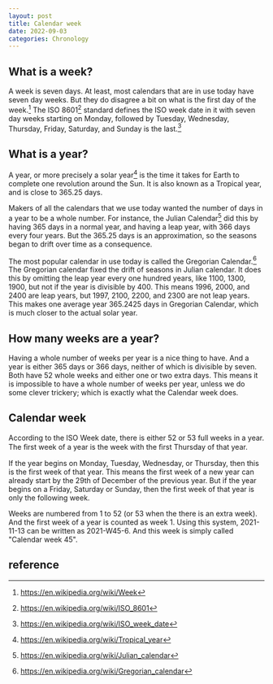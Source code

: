 ```yaml
---
layout: post
title: Calendar week
date: 2022-09-03
categories: Chronology
---
```


## What is a week?
A week is seven days. At least, most calendars that are in use today have seven
day weeks. But they do disagree a bit on what is the first day of the week.[^1]
The ISO 8601[^2] standard defines the ISO week date in it with seven day weeks
starting on Monday, followed by Tuesday, Wednesday, Thursday, Friday, Saturday,
and Sunday is the last.[^3]

## What is a year?
A year, or more precisely a solar year[^4] is the time it takes for Earth to
complete one revolution around the Sun. It is also known as a Tropical year, and
is close to 365.25 days.

Makers of all the calendars that we use today wanted the number of days in a
year to be a whole number. For instance, the Julian Calendar[^5] did this by
having 365 days in a normal year, and having a leap year, with 366 days every
four years. But the 365.25 days is an approximation, so the seasons began to
drift over time as a consequence.

The most popular calendar in use today is called the Gregorian Calendar.[^6] The
Gregorian calendar fixed the drift of seasons in Julian calendar. It does this
by omitting the leap year every one hundred years, like 1100, 1300, 1900, but
not if the year is divisible by 400. This means 1996, 2000, and 2400 are leap
years, but 1997, 2100, 2200, and 2300 are not leap years. This makes one average
year 365.2425 days in Gregorian Calendar, which is much closer to the actual
solar year.

## How many weeks are a year?
Having a whole number of weeks per year is a nice thing to have. And a year is
either 365 days or 366 days, neither of which is divisible by seven. Both have
52 whole weeks and either one or two extra days. This means it is impossible to
have a whole number of weeks per year, unless we do some clever trickery; which
is exactly what the Calendar week does.

## Calendar week
According to the ISO Week date, there is either 52 or 53 full weeks in a year.
The ﬁrst week of a year is the week with the ﬁrst Thursday of that year.

If the year begins on Monday, Tuesday, Wednesday, or Thursday, then this is the
first week of that year. This means the first week of a new year can already
start by the 29th of December of the previous year. But if the year begins on a
Friday, Saturday or Sunday, then the first week of that year is only the
following week.

Weeks are numbered from 1 to 52 (or 53 when the there is an extra week). And the
first week of a year is counted as week 1. Using this system, 2021-11-13 can be
written as 2021-W45-6. And this week is simply called "Calendar week 45".

## reference
[^1]: https://en.wikipedia.org/wiki/Week
[^2]: https://en.wikipedia.org/wiki/ISO_8601
[^3]: https://en.wikipedia.org/wiki/ISO_week_date
[^4]: https://en.wikipedia.org/wiki/Tropical_year
[^5]: https://en.wikipedia.org/wiki/Julian_calendar
[^6]: https://en.wikipedia.org/wiki/Gregorian_calendar
